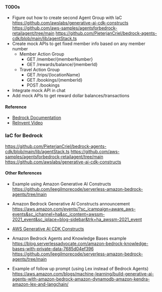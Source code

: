 #### TODOs

- Figure out how to create second Agent Group with IaC
  https://github.com/awslabs/generative-ai-cdk-constructs
  https://github.com/aws-samples/agentsforbedrock-retailagent/tree/main
  https://github.com/PieterjanCriel/bedrock-agents-cdk/blob/main/lib/agentStack.ts
- Create mock APIs to get fixed member info based on any member number
  - Member Action Group
    - GET /member/{memberNumber}
    - GET /rewards/balance/{memberId}
  - Travel Action Group
    - GET /trips/{locationName}
    - GET /bookings/{memberId}
    - POST /bookings
- Integrate mock API in chat
- Add mock APIs to get reward dollar balances/transactions

#### Reference

- [Bedrock Documentation](https://docs.aws.amazon.com/bedrock/latest/userguide/agents.html)
- [ReInvent Video](https://www.youtube.com/watch?v=JNZPW82uv7w&list=WL&index=13&t=2172s)

### IaC for Bedrock

https://github.com/PieterjanCriel/bedrock-agents-cdk/blob/main/lib/agentStack.ts
https://github.com/aws-samples/agentsforbedrock-retailagent/tree/main
https://github.com/awslabs/generative-ai-cdk-constructs

#### Other References

- Example using Amazon Generative AI Constructs
  https://github.com/leegilmorecode/serverless-amazon-bedrock-agents/tree/main
- Amazon Bedrock Generative AI Constructs announcement
  https://aws.amazon.com/events/?sc_icampaign=aware_aws-events&sc_ichannel=ha&sc_icontent=awssm-2021_event&sc_iplace=blog-sidebar&trk=ha_awssm-2021_event
- [AWS Generative AI CDK Constructs](https://github.com/awslabs/generative-ai-cdk-constructs)

- Amazon Bedrock Agents and Knowledge Bases example
  https://blog.serverlessadvocate.com/amazon-bedrock-knowledge-bases-with-private-data-7685d04ef396
  https://github.com/leegilmorecode/serverless-amazon-bedrock-agents/tree/main

- Example of follow up prompt (using Lex instead of Bedrock Agents)
  https://aws.amazon.com/blogs/machine-learning/build-generative-ai-agents-with-amazon-bedrock-amazon-dynamodb-amazon-kendra-amazon-lex-and-langchain/
